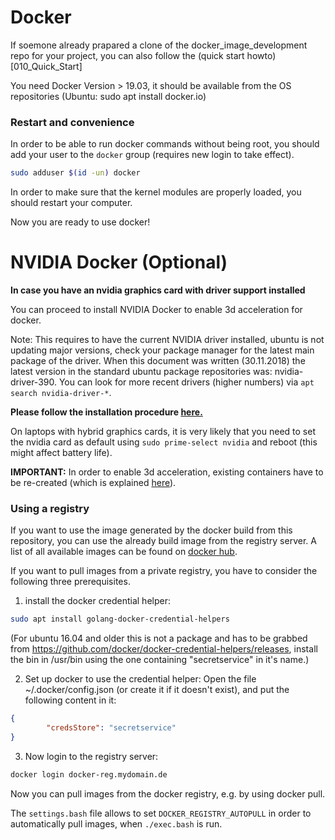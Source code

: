 # Docker

If soemone already prapared a clone of the docker_image_development repo for your project, you can also follow the (quick start howto)[010_Quick_Start]

You need Docker Version > 19.03, it should be available from the OS repositories (Ubuntu: sudo apt install docker.io)

### Restart and convenience 

In order to be able to run docker commands without being root, you should add your user to the `docker` group (requires new login to take effect).
```bash
sudo adduser $(id -un) docker
```

In order to make sure that the kernel modules are properly loaded, you should restart your computer. 

Now you are ready to use docker!

# NVIDIA Docker (Optional)

**In case you have an nvidia graphics card with driver support installed**

You can proceed to install NVIDIA Docker to enable 3d acceleration for docker.

Note: This requires to have the current NVIDIA driver installed, ubuntu is not updating major versions, check your 
package manager for the latest main package of the driver. When this document was written (30.11.2018) the latest version
in the standard ubuntu package repositories was: nvidia-driver-390. You can look for more recent drivers (higher numbers) via `apt search nvidia-driver-*`.

**Please follow the installation procedure [here.](https://docs.nvidia.com/datacenter/cloud-native/container-toolkit/install-guide.html#docker)**

On laptops with hybrid graphics cards, it is very likely that you need to set the nvidia card as default using `sudo prime-select nvidia` and reboot (this might affect battery life). 

**IMPORTANT:** In order to enable 3d acceleration, existing containers have to be re-created (which is explained [here](020_Usage.md#container-management)).



### Using a registry
If you want to use the image generated by the docker build from this repository, you can use the already build image from the registry server. A list of all available images can be found on [docker hub](https://hub.docker.com/u/developmentimage).

If you want to pull images from a private registry, you have to consider the following three prerequisites.

1. install the docker credential helper:
```bash
sudo apt install golang-docker-credential-helpers
```
(For ubuntu 16.04 and older this is not a package and has to be grabbed from https://github.com/docker/docker-credential-helpers/releases, install the bin in /usr/bin using the one containing "secretservice" in it's name.)

2. Set up docker to use the credential helper:
Open the file ~/.docker/config.json (or create it if it doesn't exist), and put the following content in it:
```json
{
        "credsStore": "secretservice"
}
```
3. Now login to the registry server:
```bash
docker login docker-reg.mydomain.de
```
Now you can pull images from the docker registry, e.g. by using docker pull.

The `settings.bash` file allows to set `DOCKER_REGISTRY_AUTOPULL` in order to automatically pull images, when `./exec.bash` is run.
